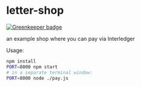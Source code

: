 # letter-shop

[![Greenkeeper badge](https://badges.greenkeeper.io/michielbdejong/letter-shop.svg)](https://greenkeeper.io/)

an example shop where you can pay via Interledger

Usage:

```sh
npm install
PORT=8000 npm start
# in a separate terminal window:
PORT=8000 node ./pay.js
```

